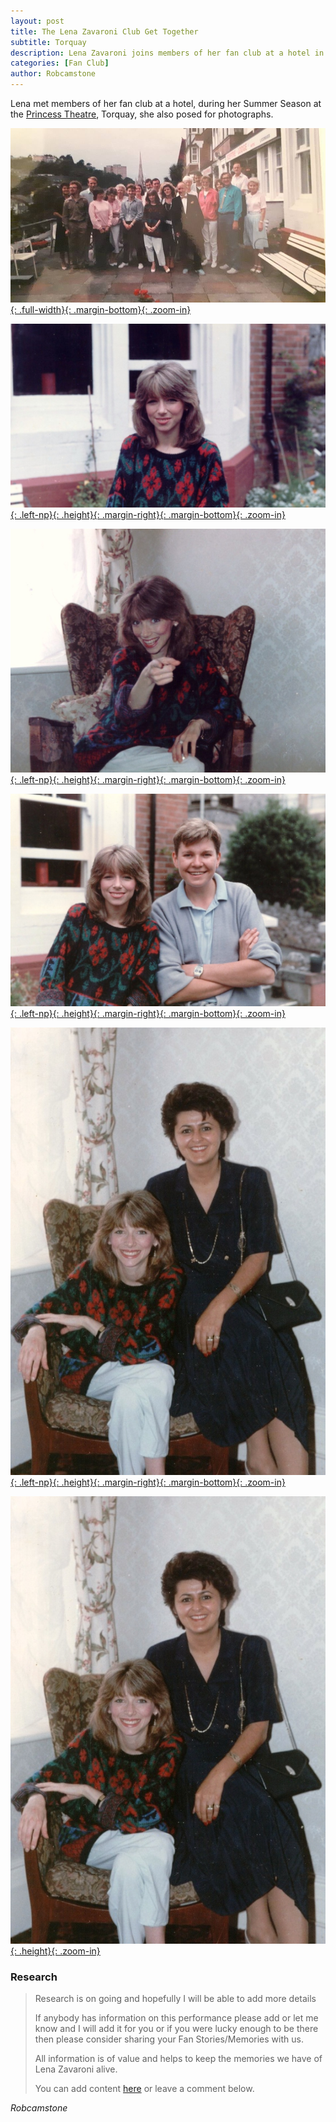 ```yaml
---
layout: post
title: The Lena Zavaroni Club Get Together
subtitle: Torquay
description: Lena Zavaroni joins members of her fan club at a hotel in Torquay.
categories: [Fan Club]
author: Robcamstone
---
```


Lena met members of her fan club at a hotel, during her Summer Season at the [Princess Theatre](/theatre/1986/07/05/holiday-startime.html), Torquay, she also posed for photographs.

[![](/assets/images/publicity/1986-08-23-the-lena-zavaroni-club-get-together-01.jpg){: .full-width}{: .margin-bottom}{: .zoom-in}](/assets/images/publicity/1986-08-23-the-lena-zavaroni-club-get-together-01.jpg)

[![](/assets/images/publicity/1986-08-23-the-lena-zavaroni-club-get-together-02.jpg){: .left-np}{: .height}{: .margin-right}{: .margin-bottom}{: .zoom-in}](/assets/images/publicity/1986-08-23-the-lena-zavaroni-club-get-together-02.jpg)

[![](/assets/images/publicity//1986-08-23-the-lena-zavaroni-club-get-together-03.jpg){: .left-np}{: .height}{: .margin-right}{: .margin-bottom}{: .zoom-in}](/assets/images/publicity//1986-08-23-the-lena-zavaroni-club-get-together-03.jpg)

[![](/assets/images/publicity/1986-08-23-the-lena-zavaroni-club-get-together-04.jpg){: .left-np}{: .height}{: .margin-right}{: .margin-bottom}{: .zoom-in}](/assets/images/publicity/1986-08-23-the-lena-zavaroni-club-get-together-04.jpg)

[![](/assets/images/publicity/1986-08-23-the-lena-zavaroni-club-get-together-05.jpg){: .left-np}{: .height}{: .margin-right}{: .margin-bottom}{: .zoom-in}](/assets/images/publicity/1986-08-23-the-lena-zavaroni-club-get-together-05.jpg)

[![](/assets/images/publicity/1986-08-23-the-lena-zavaroni-club-get-together-06.jpg){: .height}{: .zoom-in}](/assets/images/publicity/1986-08-23-the-lena-zavaroni-club-get-together-06.jpg)

### Research
> Research is on going and hopefully I will be able to add more details
>
> If anybody has information on this performance please add or let me know and I will add it for you or if you were lucky enough to be there then please consider sharing your Fan Stories/Memories with us.
>
> All information is of value and helps to keep the memories we have of Lena Zavaroni alive.
>
> You can add content [here](https://github.com/FanzOfLenaZavaroni/fanzoflenazavaroni.github.io) or leave a comment below.

<cite>Robcamstone</cite>

<style>
.margin-bottom {margin-bottom:10px;}
.margin-right {margin-right:10px;}
.height {width:auto; height:134.96px;}
</style>

